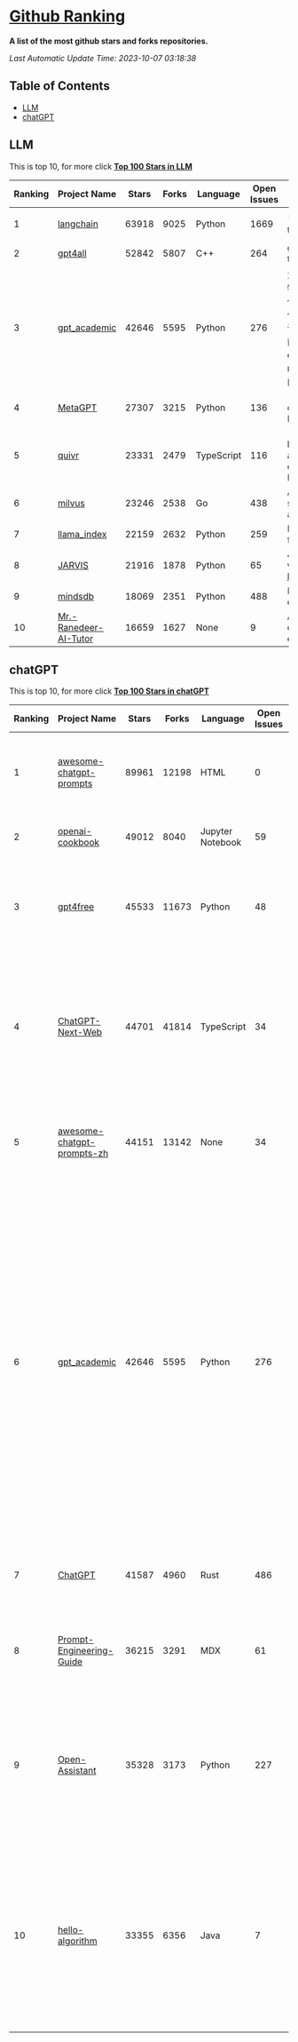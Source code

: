 [Github Ranking](./README.md)
==========

**A list of the most github stars and forks repositories.**

*Last Automatic Update Time: 2023-10-07 03:18:38*

## Table of Contents
 * [LLM](#LLM)
 * [chatGPT](#chatGPT)

## LLM

This is top 10, for more click **[Top 100 Stars in LLM](Top100/LLM.md)**

| Ranking | Project Name | Stars | Forks | Language | Open Issues | Description | Last Commit |
| ------- | ------------ | ----- | ----- | -------- | ----------- | ----------- | ----------- |
| 1 | [langchain](https://github.com/langchain-ai/langchain) | 63918 | 9025 | Python | 1669 | ⚡ Building applications with LLMs through composability ⚡ | 2023-10-07T02:38:00Z |
| 2 | [gpt4all](https://github.com/nomic-ai/gpt4all) | 52842 | 5807 | C++ | 264 | gpt4all: open-source LLM chatbots that you can run anywhere | 2023-10-06T21:52:43Z |
| 3 | [gpt_academic](https://github.com/binary-husky/gpt_academic) | 42646 | 5595 | Python | 276 | 为ChatGPT/GLM提供实用化交互界面，特别优化论文阅读/润色/写作体验，模块化设计，支持自定义快捷按钮&函数插件，支持Python和C++等项目剖析&自译解功能，PDF/LaTex论文翻译&总结功能，支持并行问询多种LLM模型，支持chatglm2等本地模型。兼容文心一言, moss, llama2, rwkv, claude2, 通义千问, 书生, 讯飞星火等。 | 2023-10-06T04:00:42Z |
| 4 | [MetaGPT](https://github.com/geekan/MetaGPT) | 27307 | 3215 | Python | 136 | 🌟 The Multi-Agent Framework: Given one line Requirement, return PRD, Design, Tasks, Repo | 2023-10-07T03:11:33Z |
| 5 | [quivr](https://github.com/StanGirard/quivr) | 23331 | 2479 | TypeScript | 116 | 🧠 Your Second Brain supercharged by Generative AI 🧠 Dump all your files and chat with your personal assistant on your files & more using GPT 3.5/4, Private, Anthropic, VertexAI, LLMs... | 2023-10-07T00:10:35Z |
| 6 | [milvus](https://github.com/milvus-io/milvus) | 23246 | 2538 | Go | 438 | A cloud-native vector database, storage for next generation AI applications | 2023-10-07T03:11:28Z |
| 7 | [llama_index](https://github.com/run-llama/llama_index) | 22159 | 2632 | Python | 259 | LlamaIndex (GPT Index) is a data framework for your LLM applications | 2023-10-07T01:37:16Z |
| 8 | [JARVIS](https://github.com/microsoft/JARVIS) | 21916 | 1878 | Python | 65 | JARVIS, a system to connect LLMs with ML community. Paper: https://arxiv.org/pdf/2303.17580.pdf | 2023-09-10T05:50:43Z |
| 9 | [mindsdb](https://github.com/mindsdb/mindsdb) | 18069 | 2351 | Python | 488 | MindsDB connects AI models to datasources. | 2023-10-07T01:43:36Z |
| 10 | [Mr.-Ranedeer-AI-Tutor](https://github.com/JushBJJ/Mr.-Ranedeer-AI-Tutor) | 16659 | 1627 | None | 9 | A GPT-4 AI Tutor Prompt for customizable personalized learning experiences. | 2023-10-04T15:41:04Z |


## chatGPT

This is top 10, for more click **[Top 100 Stars in chatGPT](Top100/chatGPT.md)**

| Ranking | Project Name | Stars | Forks | Language | Open Issues | Description | Last Commit |
| ------- | ------------ | ----- | ----- | -------- | ----------- | ----------- | ----------- |
| 1 | [awesome-chatgpt-prompts](https://github.com/f/awesome-chatgpt-prompts) | 89961 | 12198 | HTML | 0 | This repo includes ChatGPT prompt curation to use ChatGPT better. | 2023-10-02T06:28:30Z |
| 2 | [openai-cookbook](https://github.com/openai/openai-cookbook) | 49012 | 8040 | Jupyter Notebook | 59 | Examples and guides for using the OpenAI API | 2023-10-07T01:02:08Z |
| 3 | [gpt4free](https://github.com/xtekky/gpt4free) | 45533 | 11673 | Python | 48 | The official gpt4free repository \| various collection of powerful language models | 2023-10-07T02:04:25Z |
| 4 | [ChatGPT-Next-Web](https://github.com/Yidadaa/ChatGPT-Next-Web) | 44701 | 41814 | TypeScript | 34 | A well-designed cross-platform ChatGPT UI (Web / PWA / Linux / Win / MacOS). 一键拥有你自己的跨平台 ChatGPT 应用。 | 2023-10-06T06:07:45Z |
| 5 | [awesome-chatgpt-prompts-zh](https://github.com/PlexPt/awesome-chatgpt-prompts-zh) | 44151 | 13142 | None | 34 | ChatGPT 中文调教指南。各种场景使用指南。学习怎么让它听你的话。 | 2023-08-08T04:36:57Z |
| 6 | [gpt_academic](https://github.com/binary-husky/gpt_academic) | 42646 | 5595 | Python | 276 | 为ChatGPT/GLM提供实用化交互界面，特别优化论文阅读/润色/写作体验，模块化设计，支持自定义快捷按钮&函数插件，支持Python和C++等项目剖析&自译解功能，PDF/LaTex论文翻译&总结功能，支持并行问询多种LLM模型，支持chatglm2等本地模型。兼容文心一言, moss, llama2, rwkv, claude2, 通义千问, 书生, 讯飞星火等。 | 2023-10-06T04:00:42Z |
| 7 | [ChatGPT](https://github.com/lencx/ChatGPT) | 41587 | 4960 | Rust | 486 | 🔮 ChatGPT Desktop Application (Mac, Windows and Linux) | 2023-09-22T05:42:31Z |
| 8 | [Prompt-Engineering-Guide](https://github.com/dair-ai/Prompt-Engineering-Guide) | 36215 | 3291 | MDX | 61 | 🐙 Guides, papers, lecture, notebooks and resources for prompt engineering | 2023-10-05T22:50:53Z |
| 9 | [Open-Assistant](https://github.com/LAION-AI/Open-Assistant) | 35328 | 3173 | Python | 227 | OpenAssistant is a chat-based assistant that understands tasks, can interact with third-party systems, and retrieve information dynamically to do so. | 2023-10-02T19:19:04Z |
| 10 | [hello-algorithm](https://github.com/geekxh/hello-algorithm) | 33355 | 6356 | Java | 7 | 🌍 针对小白的算法训练 \| 包括四部分：①.大厂面经 ②.力扣图解  ③.千本开源电子书 ④.百张技术思维导图（项目花了上百小时，希望可以点 star 支持，🌹感谢~）推荐免费ChatGPT使用网站 | 2023-06-13T04:13:17Z |


